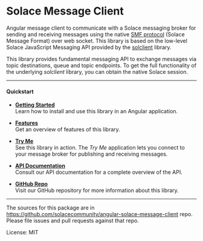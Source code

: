 # Solace Message Client

Angular message client to communicate with a Solace messaging broker for sending and receiving messages using the
native [SMF protocol](https://docs.solace.com/PubSub-ConceptMaps/Component-Maps.htm#SMF) (Solace Message Format) over web socket. This library is based on the low-level Solace JavaScript
Messaging API provided by the [solclient](https://docs.solace.com/API-Developer-Online-Ref-Documentation/js/index.html) library.

This library provides fundamental messaging API to exchange messages via topic destinations, queue and topic endpoints. To get the full functionality of the underlying *solclient* library, you can obtain the native Solace session.


***

#### Quickstart

- [**Getting Started**](https://github.com/solacecommunity/angular-solace-message-client/blob/master/docs/site/getting-started.md) \
  Learn how to install and use this library in an Angular application.
  
- [**Features**](https://github.com/solacecommunity/angular-solace-message-client/blob/master/docs/site/features.md) \
  Get an overview of features of this library.

- [**Try Me**](https://solacecommunity.github.io/angular-solace-message-client/tryme) \
  See this library in action. The *Try Me* application lets you connect to your message broker for publishing and receiving messages.

- [**API Documentation**](https://solacecommunity.github.io/angular-solace-message-client/api) \
  Consult our API documentation for a complete overview of the API.
  
* [**GitHub Repo**]( https://github.com/solacecommunity/angular-solace-message-client) \
  Visit our GitHub repository for more information about this library.

***

The sources for this package are in https://github.com/solacecommunity/angular-solace-message-client repo. Please file issues and pull requests against that repo.

License: MIT
